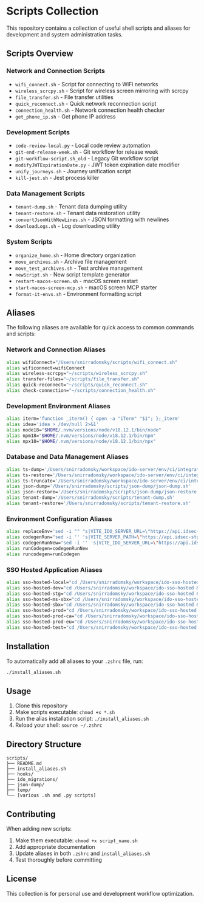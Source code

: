 # Scripts Collection

This repository contains a collection of useful shell scripts and aliases for development and system administration tasks.

## Scripts Overview

### Network and Connection Scripts
- `wifi_connect.sh` - Script for connecting to WiFi networks
- `wireless_scrcpy.sh` - Script for wireless screen mirroring with scrcpy
- `file_transfer.sh` - File transfer utilities
- `quick_reconnect.sh` - Quick network reconnection script
- `connection_health.sh` - Network connection health checker
- `get_phone_ip.sh` - Get phone IP address

### Development Scripts
- `code-review-local.py` - Local code review automation
- `git-end-release-week.sh` - Git workflow for release week
- `git-workflow-script.sh_old` - Legacy Git workflow script
- `modifyJWTExpirationDate.py` - JWT token expiration date modifier
- `unify_journeys.sh` - Journey unification script
- `kill-jest.sh` - Jest process killer

### Data Management Scripts
- `tenant-dump.sh` - Tenant data dumping utility
- `tenant-restore.sh` - Tenant data restoration utility
- `convertJsonWithNewLines.sh` - JSON formatting with newlines
- `downloadLogs.sh` - Log downloading utility

### System Scripts
- `organize_home.sh` - Home directory organization
- `move_archives.sh` - Archive file management
- `move_test_archives.sh` - Test archive management
- `newScript.sh` - New script template generator
- `restart-macos-screen.sh` - macOS screen restart
- `start-macos-screen-mcp.sh` - macOS screen MCP starter
- `format-it-envs.sh` - Environment formatting script

## Aliases

The following aliases are available for quick access to common commands and scripts:

### Network and Connection Aliases
```bash
alias wifiConnect="/Users/snirradomsky/scripts/wifi_connect.sh"
alias wificonnect=wifiConnect
alias wireless-scrcpy="~/scripts/wireless_scrcpy.sh"
alias transfer-files="~/scripts/file_transfer.sh"
alias quick-reconnect="~/scripts/quick_reconnect.sh"
alias check-connection="~/scripts/connection_health.sh"
```

### Development Environment Aliases
```bash
alias iterm='function _iterm() { open -a "iTerm" "$1"; };_iterm'
alias idea='idea > /dev/null 2>&1'
alias node18="$HOME/.nvm/versions/node/v18.12.1/bin/node"
alias npm18="$HOME/.nvm/versions/node/v18.12.1/bin/npm"
alias npx18="$HOME/.nvm/versions/node/v18.12.1/bin/npx"
```

### Database and Data Management Aliases
```bash
alias ts-dump='/Users/snirradomsky/workspace/ido-server/env/ci/integration-tests/tools/mongo/ts-dump.sh'
alias ts-restore='/Users/snirradomsky/workspace/ido-server/env/ci/integration-tests/tools/mongo/ts-restore.sh'
alias ts-truncate='/Users/snirradomsky/workspace/ido-server/env/ci/integration-tests/tools/ts-truncate.sh'
alias json-dump='/Users/snirradomsky/scripts/json-dump/json-dump.sh'
alias json-restore='/Users/snirradomsky/scripts/json-dump/json-restore.sh'
alias tenant-dump='/Users/snirradomsky/scripts/tenant-dump.sh'
alias tenant-restore='/Users/snirradomsky/scripts/tenant-restore.sh'
```

### Environment Configuration Aliases
```bash
alias replaceEnv='sed -i "" "s|VITE_IDO_SERVER_URL=\"https://api.idsec-stg.com/ido\"|VITE_IDO_SERVER_URL=\"http://localhost:8080/ido\"|g" .env && sed -i "" "s|VITE_CLIENT_ID=\"The client ID of your admin portal application\"|VITE_CLIENT_ID=\"3uhhljh4cqd7ip5hyecw9wx4javi3gzo\"|g" .env'
alias codegenRun="sed -i '' 's|VITE_SERVER_PATH=\"https://api.idsec-stg.com/ido\"|VITE_SERVER_PATH=\"http://localhost:8080/ido\"|g' .env && sed -i '' 's|VITE_CLIENT_ID=\"The client ID of your admin portal application\"|VITE_CLIENT_ID=\"3uhhljh4cqd7ip5hyecw9wx4javi3gzo\"|g' .env && npm i && npm run start"
alias codegenRunNew="sed -i '' 's|VITE_IDO_SERVER_URL=\"https://api.idsec-stg.com/ido\"|VITE_IDO_SERVER_URL=\"http://localhost:8080/ido\"|g' .env && sed -i '' 's|VITE_CLIENT_ID=\"The client ID of your admin portal application\"|VITE_CLIENT_ID=\"3uhhljh4cqd7ip5hyecw9wx4javi3gzo\"|g' .env && npm i && npm run start"
alias runCodegen=codegenRunNew
alias runcodegen=runCodegen
```

### SSO Hosted Application Aliases
```bash
alias sso-hosted-local="cd /Users/snirradomsky/workspace/ido-sso-hosted && yarn dev"
alias sso-hosted-dev="cd /Users/snirradomsky/workspace/ido-sso-hosted && env \$(grep -v \"^#\" /Users/snirradomsky/workspace/ido-sso-hosted/.env.dev | xargs) yarn dev"
alias sso-hosted-stg="cd /Users/snirradomsky/workspace/ido-sso-hosted && env \$(grep -v \"^#\" /Users/snirradomsky/workspace/ido-sso-hosted/.env.stg | xargs) yarn dev"
alias sso-hosted-ms-sbx="cd /Users/snirradomsky/workspace/ido-sso-hosted && env \$(grep -v \"^#\" /Users/snirradomsky/workspace/ido-sso-hosted/.env.ms-sbx | xargs) yarn dev"
alias sso-hosted-sbx="cd /Users/snirradomsky/workspace/ido-sso-hosted && env \$(grep -v \"^#\" /Users/snirradomsky/workspace/ido-sso-hosted/.env.sbx | xargs) yarn dev"
alias sso-hosted-prod="cd /Users/snirradomsky/workspace/ido-sso-hosted && env \$(grep -v \"^#\" /Users/snirradomsky/workspace/ido-sso-hosted/.env.prod | xargs) yarn dev"
alias sso-hosted-prod-ca="cd /Users/snirradomsky/workspace/ido-sso-hosted && env \$(grep -v \"^#\" /Users/snirradomsky/workspace/ido-sso-hosted/.env.prod-ca | xargs) yarn dev"
alias sso-hosted-prod-eu="cd /Users/snirradomsky/workspace/ido-sso-hosted && env \$(grep -v \"^#\" /Users/snirradomsky/workspace/ido-sso-hosted/.env.prod-eu | xargs) yarn dev"
alias sso-hosted-test="cd /Users/snirradomsky/workspace/ido-sso-hosted && env \$(grep -v \"^#\" /Users/snirradomsky/workspace/ido-sso-hosted/.env.test | xargs) yarn dev"
```

## Installation

To automatically add all aliases to your `.zshrc` file, run:

```bash
./install_aliases.sh
```

## Usage

1. Clone this repository
2. Make scripts executable: `chmod +x *.sh`
3. Run the alias installation script: `./install_aliases.sh`
4. Reload your shell: `source ~/.zshrc`

## Directory Structure

```
scripts/
├── README.md
├── install_aliases.sh
├── hooks/
├── ido_migrations/
├── json-dump/
├── temp/
└── [various .sh and .py scripts]
```

## Contributing

When adding new scripts:
1. Make them executable: `chmod +x script_name.sh`
2. Add appropriate documentation
3. Update aliases in both `.zshrc` and `install_aliases.sh`
4. Test thoroughly before committing

## License

This collection is for personal use and development workflow optimization.
